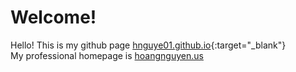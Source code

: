 # Welcome!
Hello! This is my github page [hnguye01.github.io](https://hnguye01.github.io/ ){:target="_blank"}    
My professional homepage is [hoangnguyen.us](http://www.hoangnguyen.us )   

